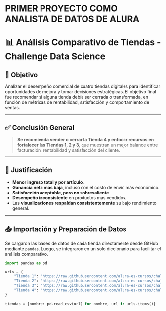 <h1> PRIMER PROYECTO COMO ANALISTA DE DATOS DE ALURA</h1>

# 📊 Análisis Comparativo de Tiendas - Challenge Data Science

## 🧠 Objetivo

Analizar el desempeño comercial de cuatro tiendas digitales para identificar oportunidades de mejora y tomar decisiones estratégicas. El objetivo final fue recomendar si alguna tienda debía ser cerrada o transformada, en función de métricas de rentabilidad, satisfacción y comportamiento de ventas.

---

## ✅ Conclusión General

> **Se recomienda vender o cerrar la Tienda 4 y enfocar recursos en fortalecer las Tiendas 1, 2 y 3**, que muestran un mejor balance entre facturación, rentabilidad y satisfacción del cliente.

---

## 📌 Justificación

- **Menor ingreso total y por artículo.**
- **Ganancia neta más baja**, incluso con el costo de envío más económico.
- **Satisfacción aceptable, pero no sobresaliente.**
- **Desempeño inconsistente** en productos más vendidos.
- Las **visualizaciones respaldan consistentemente** su bajo rendimiento general.

---

## 📥 Importación y Preparación de Datos

Se cargaron las bases de datos de cada tienda directamente desde GitHub mediante `pandas`. Luego, se integraron en un solo diccionario para facilitar el análisis comparativo.

```python
import pandas as pd

urls = {
    "Tienda 1": "https://raw.githubusercontent.com/alura-es-cursos/challenge1-data-science-latam/refs/heads/main/base-de-datos-challenge1-latam/tienda_1%20.csv",
    "Tienda 2": "https://raw.githubusercontent.com/alura-es-cursos/challenge1-data-science-latam/refs/heads/main/base-de-datos-challenge1-latam/tienda_2.csv",
    "Tienda 3": "https://raw.githubusercontent.com/alura-es-cursos/challenge1-data-science-latam/refs/heads/main/base-de-datos-challenge1-latam/tienda_3.csv",
    "Tienda 4": "https://raw.githubusercontent.com/alura-es-cursos/challenge1-data-science-latam/refs/heads/main/base-de-datos-challenge1-latam/tienda_4.csv"
}

tiendas = {nombre: pd.read_csv(url) for nombre, url in urls.items()}
